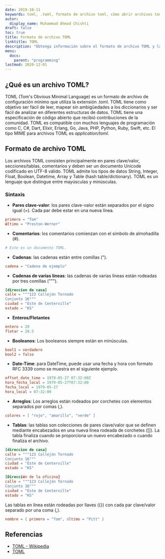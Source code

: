 ```yaml
---
date: 2019-10-11
keywords: toml, .toml, formato de archivo toml, cómo abrir archivos toml, extensión .toml, extensión toml
autor:
  display_name: Muhammad Ahmad Chishti
draft: false
toc: true
title: Formato de archivo TOML
linktitle: TOML
description: "Obtenga información sobre el formato de archivo TOML y las API que pueden crear y abrir archivos TOML."
menu:
  docs:
    parent: "programming"
lastmod: 2020-12-01
---
```


## ¿Qué es un archivo TOML? ##

TOML (Tom's Obvious Minimal Language) es un formato de archivo de configuración mínimo que utiliza la extensión .toml. TOML tiene como objetivo ser fácil de leer, mapear sin ambigüedades a los diccionarios y ser fácil de analizar en diferentes estructuras de datos. TOML tiene una especificación de código abierto que recibió contribuciones de la comunidad. TOML es compatible con muchos lenguajes de programación como C, C#, Dart, Elixir, Erlang, Go, Java, PHP, Python, Ruby, Swift, etc. El tipo MIME para archivos TOML es *application/toml*.


## Formato de archivo TOML ##

Los archivos TOML consisten principalmente en pares clave/valor, secciones/tablas, comentarios y deben ser un documento Unicode codificado en UTF-8 válido. TOML admite los tipos de datos String, Integer, Float, Boolean, Datetime, Array y Table (hash table/dictionary). TOML es un lenguaje que distingue entre mayúsculas y minúsculas.

### Sintaxis ###

- **Pares clave-valor**: los pares clave-valor están separados por el signo igual (=). Cada par debe estar en una nueva línea.

```toml
primero = "Tom"
último = "Preston-Werner"
```

- **Comentarios**: los comentarios comienzan con el símbolo de almohadilla (#).

```toml
# Este es un documento TOML.
```

- **Cadenas**: las cadenas están entre comillas (").

```toml
cadena = "Cadena de ejemplo"
```

- **Cadenas de varias líneas**: las cadenas de varias líneas están rodeadas por tres comillas (""").

```toml
[direccion de casa]
calle = """123 Callejón Tornado
Conjunto 16"""
ciudad = "Este de Centerville"
estado = "KS"
```

- **Enteros/Flotantes**

```toml
entero = 20
flotar = 20.5
```

- **Booleanos**: Los booleanos siempre están en minúsculas.

```toml
bool1 = verdadero
bool2 = falso
```

- **Date-Time**: para DateTime, puede usar una fecha y hora con formato RFC 3339 como se muestra en el siguiente ejemplo.

```toml
offset_date_time = 1979-05-27 07:32:00Z
hora_fecha_local = 1979-05-27T07:32:00
fecha_local = 1979-05-27
hora_local = 07:32:00
```

- **Arreglos**: Los arreglos están rodeados por corchetes con elementos separados por comas (,).

```toml
colores = [ "rojo", "amarillo", "verde" ]
```

- **Tablas**: las tablas son colecciones de pares clave/valor que se definen mediante encabezados en una nueva línea rodeada de corchetes ([]). La tabla finaliza cuando se proporciona un nuevo encabezado o cuando finaliza el archivo.

```toml
[direccion de casa]
calle = """123 Callejón Tornado
Conjunto 16"""
ciudad = "Este de Centerville"
estado = "KS"

[Dirección de la oficina]
calle = """123 Callejón Tornado
Conjunto 16"""
ciudad = "Este de Centerville"
estado = "KS"
```

Las tablas en línea están rodeadas por llaves ({}) con cada par clave/valor separado por una coma (,).

```toml
nombre = { primero = "Tom", último = "Pitt" }
```

## Referencias ##

- [TOML - Wikipedia](https://en.wikipedia.org/wiki/TOML)
- [TOML](https://toml.io/en/)

